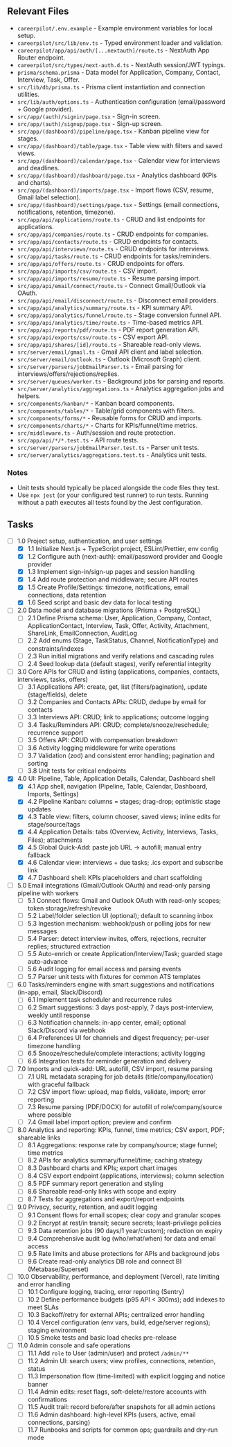 ## Relevant Files

- `careerpilot/.env.example` - Example environment variables for local setup.
- `careerpilot/src/lib/env.ts` - Typed environment loader and validation.
- `careerpilot/app/api/auth/[...nextauth]/route.ts` - NextAuth App Router endpoint.
- `careerpilot/src/types/next-auth.d.ts` - NextAuth session/JWT typings.
- `prisma/schema.prisma` - Data model for Application, Company, Contact, Interview, Task, Offer.
- `src/lib/db/prisma.ts` - Prisma client instantiation and connection utilities.
- `src/lib/auth/options.ts` - Authentication configuration (email/password + Google provider).
- `src/app/(auth)/signin/page.tsx` - Sign-in screen.
- `src/app/(auth)/signup/page.tsx` - Sign-up screen.
- `src/app/(dashboard)/pipeline/page.tsx` - Kanban pipeline view for stages.
- `src/app/(dashboard)/table/page.tsx` - Table view with filters and saved views.
- `src/app/(dashboard)/calendar/page.tsx` - Calendar view for interviews and deadlines.
- `src/app/(dashboard)/dashboard/page.tsx` - Analytics dashboard (KPIs and charts).
- `src/app/(dashboard)/imports/page.tsx` - Import flows (CSV, resume, Gmail label selection).
- `src/app/(dashboard)/settings/page.tsx` - Settings (email connections, notifications, retention, timezone).
- `src/app/api/applications/route.ts` - CRUD and list endpoints for applications.
- `src/app/api/companies/route.ts` - CRUD endpoints for companies.
- `src/app/api/contacts/route.ts` - CRUD endpoints for contacts.
- `src/app/api/interviews/route.ts` - CRUD endpoints for interviews.
- `src/app/api/tasks/route.ts` - CRUD endpoints for tasks/reminders.
- `src/app/api/offers/route.ts` - CRUD endpoints for offers.
- `src/app/api/imports/csv/route.ts` - CSV import.
- `src/app/api/imports/resume/route.ts` - Resume parsing import.
- `src/app/api/email/connect/route.ts` - Connect Gmail/Outlook via OAuth.
- `src/app/api/email/disconnect/route.ts` - Disconnect email providers.
- `src/app/api/analytics/summary/route.ts` - KPI summary API.
- `src/app/api/analytics/funnel/route.ts` - Stage conversion funnel API.
- `src/app/api/analytics/time/route.ts` - Time-based metrics API.
- `src/app/api/reports/pdf/route.ts` - PDF report generation API.
- `src/app/api/exports/csv/route.ts` - CSV export API.
- `src/app/api/shares/[id]/route.ts` - Shareable read-only views.
- `src/server/email/gmail.ts` - Gmail API client and label selection.
- `src/server/email/outlook.ts` - Outlook (Microsoft Graph) client.
- `src/server/parsers/jobEmailParser.ts` - Email parsing for interviews/offers/rejections/replies.
- `src/server/queues/worker.ts` - Background jobs for parsing and reports.
- `src/server/analytics/aggregations.ts` - Analytics aggregation jobs and helpers.
- `src/components/kanban/*` - Kanban board components.
- `src/components/tables/*` - Table/grid components with filters.
- `src/components/forms/*` - Reusable forms for CRUD and imports.
- `src/components/charts/*` - Charts for KPIs/funnel/time metrics.
- `src/middleware.ts` - Auth/session and route protection.
- `src/app/api/*/*.test.ts` - API route tests.
- `src/server/parsers/jobEmailParser.test.ts` - Parser unit tests.
- `src/server/analytics/aggregations.test.ts` - Analytics unit tests.

### Notes

- Unit tests should typically be placed alongside the code files they test.
- Use `npx jest` (or your configured test runner) to run tests. Running without a path executes all tests found by the Jest configuration.

## Tasks

- [ ] 1.0 Project setup, authentication, and user settings
  - [x] 1.1 Initialize Next.js + TypeScript project, ESLint/Prettier, env config
  - [x] 1.2 Configure auth (next-auth): email/password provider and Google provider
  - [x] 1.3 Implement sign-in/sign-up pages and session handling
  - [x] 1.4 Add route protection and middleware; secure API routes
  - [x] 1.5 Create Profile/Settings: timezone, notifications, email connections, data retention
  - [x] 1.6 Seed script and basic dev data for local testing

- [ ] 2.0 Data model and database migrations (Prisma + PostgreSQL)
  - [ ] 2.1 Define Prisma schema: User, Application, Company, Contact, ApplicationContact, Interview, Task, Offer, Activity, Attachment, ShareLink, EmailConnection, AuditLog
  - [ ] 2.2 Add enums (Stage, TaskStatus, Channel, NotificationType) and constraints/indexes
  - [ ] 2.3 Run initial migrations and verify relations and cascading rules
  - [ ] 2.4 Seed lookup data (default stages), verify referential integrity

- [ ] 3.0 Core APIs for CRUD and listing (applications, companies, contacts, interviews, tasks, offers)
  - [ ] 3.1 Applications API: create, get, list (filters/pagination), update (stage/fields), delete
  - [ ] 3.2 Companies and Contacts APIs: CRUD, dedupe by email for contacts
  - [ ] 3.3 Interviews API: CRUD; link to applications; outcome logging
  - [ ] 3.4 Tasks/Reminders API: CRUD; complete/snooze/reschedule; recurrence support
  - [ ] 3.5 Offers API: CRUD with compensation breakdown
  - [ ] 3.6 Activity logging middleware for write operations
  - [ ] 3.7 Validation (zod) and consistent error handling; pagination and sorting
  - [ ] 3.8 Unit tests for critical endpoints

- [x] 4.0 UI: Pipeline, Table, Application Details, Calendar, Dashboard shell
  - [x] 4.1 App shell, navigation (Pipeline, Table, Calendar, Dashboard, Imports, Settings)
  - [x] 4.2 Pipeline Kanban: columns = stages; drag-drop; optimistic stage updates
  - [x] 4.3 Table view: filters, column chooser, saved views; inline edits for stage/source/tags
  - [x] 4.4 Application Details: tabs (Overview, Activity, Interviews, Tasks, Files); attachments
  - [x] 4.5 Global Quick-Add: paste job URL → autofill; manual entry fallback
  - [x] 4.6 Calendar view: interviews + due tasks; .ics export and subscribe link
  - [x] 4.7 Dashboard shell: KPIs placeholders and chart scaffolding

- [ ] 5.0 Email integrations (Gmail/Outlook OAuth) and read-only parsing pipeline with workers
  - [ ] 5.1 Connect flows: Gmail and Outlook OAuth with read-only scopes; token storage/refresh/revoke
  - [ ] 5.2 Label/folder selection UI (optional); default to scanning inbox
  - [ ] 5.3 Ingestion mechanism: webhook/push or polling jobs for new messages
  - [ ] 5.4 Parser: detect interview invites, offers, rejections, recruiter replies; structured extraction
  - [ ] 5.5 Auto-enrich or create Application/Interview/Task; guarded stage auto-advance
  - [ ] 5.6 Audit logging for email access and parsing events
  - [ ] 5.7 Parser unit tests with fixtures for common ATS templates

- [ ] 6.0 Tasks/reminders engine with smart suggestions and notifications (in-app, email, Slack/Discord)
  - [ ] 6.1 Implement task scheduler and recurrence rules
  - [ ] 6.2 Smart suggestions: 3 days post-apply, 7 days post-interview, weekly until response
  - [ ] 6.3 Notification channels: in-app center, email; optional Slack/Discord via webhook
  - [ ] 6.4 Preferences UI for channels and digest frequency; per-user timezone handling
  - [ ] 6.5 Snooze/reschedule/complete interactions; activity logging
  - [ ] 6.6 Integration tests for reminder generation and delivery

- [ ] 7.0 Imports and quick-add: URL autofill, CSV import, resume parsing
  - [ ] 7.1 URL metadata scraping for job details (title/company/location) with graceful fallback
  - [ ] 7.2 CSV import flow: upload, map fields, validate, import; error reporting
  - [ ] 7.3 Resume parsing (PDF/DOCX) for autofill of role/company/source where possible
  - [ ] 7.4 Gmail label import option; preview and confirm

- [ ] 8.0 Analytics and reporting: KPIs, funnel, time metrics; CSV export, PDF; shareable links
  - [ ] 8.1 Aggregations: response rate by company/source; stage funnel; time metrics
  - [ ] 8.2 APIs for analytics summary/funnel/time; caching strategy
  - [ ] 8.3 Dashboard charts and KPIs; export chart images
  - [ ] 8.4 CSV export endpoint (applications, interviews); column selection
  - [ ] 8.5 PDF summary report generation and styling
  - [ ] 8.6 Shareable read-only links with scope and expiry
  - [ ] 8.7 Tests for aggregations and export/report endpoints

- [ ] 9.0 Privacy, security, retention, and audit logging
  - [ ] 9.1 Consent flows for email scopes; clear copy and granular scopes
  - [ ] 9.2 Encrypt at rest/in transit; secure secrets; least-privilege policies
  - [ ] 9.3 Data retention jobs (90 days/1 year/custom); redaction on expiry
  - [ ] 9.4 Comprehensive audit log (who/what/when) for data and email access
  - [ ] 9.5 Rate limits and abuse protections for APIs and background jobs
  - [ ] 9.6 Create read-only analytics DB role and connect BI (Metabase/Superset)

- [ ] 10.0 Observability, performance, and deployment (Vercel), rate limiting and error handling
  - [ ] 10.1 Configure logging, tracing, error reporting (Sentry)
  - [ ] 10.2 Define performance budgets (p95 API < 300ms); add indexes to meet SLAs
  - [ ] 10.3 Backoff/retry for external APIs; centralized error handling
  - [ ] 10.4 Vercel configuration (env vars, build, edge/server regions); staging environment
  - [ ] 10.5 Smoke tests and basic load checks pre-release

- [ ] 11.0 Admin console and safe operations
  - [ ] 11.1 Add `role` to User (admin/user) and protect `/admin/**`
  - [ ] 11.2 Admin UI: search users; view profiles, connections, retention, status
  - [ ] 11.3 Impersonation flow (time-limited) with explicit logging and notice banner
  - [ ] 11.4 Admin edits: reset flags, soft-delete/restore accounts with confirmations
  - [ ] 11.5 Audit trail: record before/after snapshots for all admin actions
  - [ ] 11.6 Admin dashboard: high-level KPIs (users, active, email connections, parsing)
  - [ ] 11.7 Runbooks and scripts for common ops; guardrails and dry-run mode
